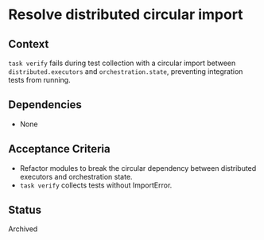 # Resolve distributed circular import

## Context
`task verify` fails during test collection with a circular import between
`distributed.executors` and `orchestration.state`, preventing integration
tests from running.

## Dependencies

- None

## Acceptance Criteria
- Refactor modules to break the circular dependency between distributed
  executors and orchestration state.
- `task verify` collects tests without ImportError.

## Status
Archived
